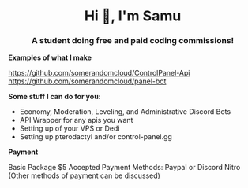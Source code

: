 <h1 align="center">Hi 👋, I'm Samu</h1>
<h3 align="center">A student doing free and paid coding commissions!</h3>

**Examples of what I make**

<https://github.com/somerandomcloud/ControlPanel-Api>
<https://github.com/somerandomcloud/panel-bot>

**Some stuff I can do for you:**

- Economy, Moderation, Leveling, and Administrative Discord Bots
- API Wrapper for any apis you want
- Setting up of your VPS or Dedi
- Setting up pterodactyl and/or control-panel.gg

**Payment**

Basic Package $5
Accepted Payment Methods: Paypal or Discord Nitro (Other methods of payment can be discussed)
